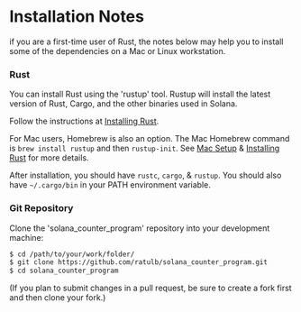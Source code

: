 # Installation Notes
if you are a first-time user of Rust, the notes below may help you to install
some of the dependencies on a Mac or Linux workstation.

### Rust
You can install Rust using the 'rustup' tool. Rustup will install
the latest version of Rust, Cargo, and the other binaries used in Solana.

Follow the instructions at [Installing
Rust](https://www.rust-lang.org/tools/install).

For Mac users, Homebrew is also an option.  The Mac Homebrew command is `brew
install rustup` and then `rustup-init`. See [Mac
Setup](https://sourabhbajaj.com/mac-setup/Rust/) & [Installing
Rust](https://www.rust-lang.org/tools/install) for more details.

After installation, you should have `rustc`, `cargo`, & `rustup`. You should
also have `~/.cargo/bin` in your PATH environment variable.

### Git Repository
Clone the 'solana_counter_program' repository into your development machine:
```bash
$ cd /path/to/your/work/folder/
$ git clone https://github.com/ratulb/solana_counter_program.git
$ cd solana_counter_program
```
(If you plan to submit changes in a pull request, be sure to create a fork first
and then clone your fork.)

